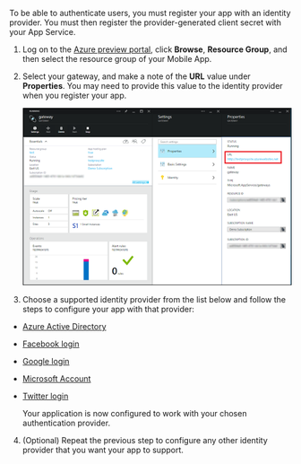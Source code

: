 

To be able to authenticate users, you must register your app with an identity provider. You must then register the provider-generated client secret with your App Service.

1. Log on to the [Azure preview portal], click **Browse**, **Resource Group**, and then select the resource group of your Mobile App.

2. Select your gateway, and make a note of the **URL** value under **Properties**. You may need to provide this value to the identity provider when you register your app.

   	![](./media/app-service-mobile-register-authentication/gateway-uri.png)

3. Choose a supported identity provider from the list below and follow the steps to configure your app with that provider:

 - <a href="/en-us/documentation/articles/app-service-mobile-how-to-configure-active-directory-authentication-preview/" target="_blank">Azure Active Directory</a>
 - <a href="/en-us/documentation/articles/app-service-mobile-how-to-configure-facebook-authentication-preview/" target="_blank">Facebook login</a>
 - <a href="/en-us/documentation/articles/app-service-mobile-how-to-configure-google-authentication-preview/" target="_blank">Google login</a>
 - <a href="/en-us/documentation/articles/app-service-mobile-how-to-configure-microsoft-authentication-preview/" target="_blank">Microsoft Account</a>
 - <a href="/en-us/documentation/articles/app-service-mobile-how-to-configure-twitter-authentication-preview/" target="_blank">Twitter login</a>

	Your application is now configured to work with your chosen authentication provider.

4. (Optional) Repeat the previous step to configure any other identity provider that you want your app to support. 

<!-- URLs. -->
[Azure preview portal]: https://portal.azure.com/
